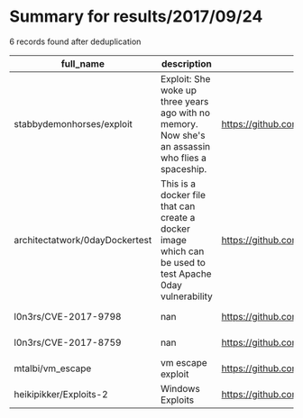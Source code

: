 
# Summary for results/2017/09/24
    
6 records found after deduplication

| full_name | description | html_url | matched_list | matched_count | pushed_at | size | stargazers_count | language | forks_count |
|--------------------------------|----------------------------------------------------------------------------------------------------------|---------------------------------------------------|----------------|-----------------|---------------------------|--------|--------------------|------------|---------------|
| stabbydemonhorses/exploit | Exploit: She woke up three years ago with no memory. Now she's an assassin who flies a spaceship. | https://github.com/stabbydemonhorses/exploit | ['exploit'] | 1 | 2017-09-24 03:32:09+00:00 | 89 | 0 | | 0 |
| architectatwork/0dayDockertest | This is a docker file that can create a docker image which can be used to test Apache 0day vulnerability | https://github.com/architectatwork/0dayDockertest | ['0day'] | 1 | 2017-09-24 05:16:10+00:00 | 1 | 0 | nan | 0 |
| l0n3rs/CVE-2017-9798 | nan | https://github.com/l0n3rs/CVE-2017-9798 | ['cve-2'] | 1 | 2017-09-24 06:54:19+00:00 | 1 | 0 | Python | 1 |
| l0n3rs/CVE-2017-8759 | nan | https://github.com/l0n3rs/CVE-2017-8759 | ['cve-2'] | 1 | 2017-09-24 06:59:53+00:00 | 12 | 0 | | 0 |
| mtalbi/vm_escape | vm escape exploit | https://github.com/mtalbi/vm_escape | ['exploit'] | 1 | 2017-09-24 18:05:02+00:00 | 13 | 38 | C | 13 |
| heikipikker/Exploits-2 | Windows Exploits | https://github.com/heikipikker/Exploits-2 | ['exploit'] | 1 | 2017-09-24 14:52:21+00:00 | 1045 | 1 | PowerShell | 7 |
